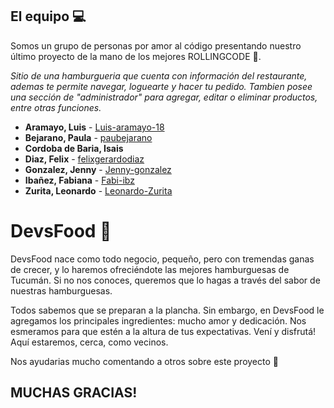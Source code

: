 ## El equipo 💻

Somos un grupo de personas por amor al código presentando nuestro último proyecto de la mano de los mejores ROLLINGCODE 🤍.

_Sitio de una hamburgueria que cuenta con información del restaurante, ademas te permite navegar, loguearte y hacer tu pedido. Tambien posee una sección de "administrador" para agregar, editar o eliminar productos, entre otras funciones._

* **Aramayo, Luis** - [Luis-aramayo-18](https://github.com/Luis-aramayo-18)
* **Bejarano, Paula** - [paubejarano](https://github.com/paubejarano)
* **Cordoba de Baria, Isais** 
* **Diaz, Felix** - [felixgerardodiaz](https://github.com/felixgerardodiaz)
* **Gonzalez, Jenny** - [Jenny-gonzalez](https://github.com/Jenny-gonzalez)
* **Ibañez, Fabiana** - [Fabi-ibz](https://github.com/Fabi-ibz)
* **Zurita, Leonardo** - [Leonardo-Zurita](https://github.com/Leonardo-Zurita)

# DevsFood 🍔

DevsFood nace como todo negocio, pequeño, pero con tremendas ganas de crecer, y lo haremos ofreciéndote las mejores hamburguesas de Tucumán. Si no nos conoces, queremos que lo hagas a través del sabor de nuestras hamburguesas. 

Todos sabemos que se preparan a la plancha. Sin embargo, en DevsFood le agregamos los principales ingredientes: mucho amor y dedicación. Nos esmeramos para que estén a la altura de tus expectativas. Vení y disfrutá! Aquí estaremos, cerca, como vecinos.


Nos ayudarias mucho comentando a otros sobre este proyecto 📢

## MUCHAS GRACIAS!
